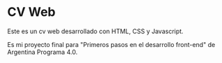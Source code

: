 # CV Web

Este es un cv web desarrollado con HTML, CSS y Javascript.

Es mi proyecto final para "Primeros pasos en el desarrollo front-end" de Argentina Programa 4.0.

